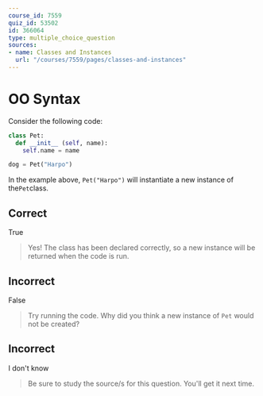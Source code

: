 ```yaml
---
course_id: 7559
quiz_id: 53502
id: 366064
type: multiple_choice_question
sources:
- name: Classes and Instances
  url: "/courses/7559/pages/classes-and-instances"
---
```


# OO Syntax

Consider the following code:

```python
class Pet:
  def __init__ (self, name):
    self.name = name

dog = Pet("Harpo")
```

In the example above, `Pet("Harpo")` will instantiate a new instance of
the`Pet`class.

## Correct

True

> Yes! The class has been declared correctly, so a new instance will be returned
> when the code is run.

## Incorrect

False

> Try running the code. Why did you think a new instance of `Pet` would not be
> created?

## Incorrect

I don't know

> Be sure to study the source/s for this question. You'll get it next time.
